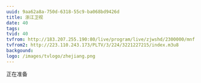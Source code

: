 ```yaml
---
uuid: 9aa62a8a-750d-6318-55c9-ba068bd9426d
title: 浙江卫视
date: 40
tags:
tvid: 40
tvfrom: http://183.207.255.190:80/live/program/live/zjwshd/2300000/mnf.m3u8
tvfrom2: http://223.110.243.173/PLTV/3/224/3221227215/index.m3u8
backgound: 
logo: /images/tvlogo/zhejiang.png
---
```


正在准备